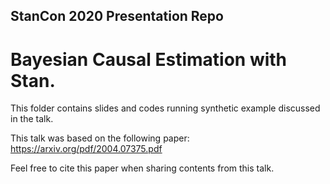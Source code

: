 ## StanCon 2020 Presentation Repo

# Bayesian Causal Estimation with Stan.

This folder contains slides and codes running synthetic example discussed in the talk.

This talk was based on the following paper:
https://arxiv.org/pdf/2004.07375.pdf

Feel free to cite this paper when sharing contents from this talk.
  
